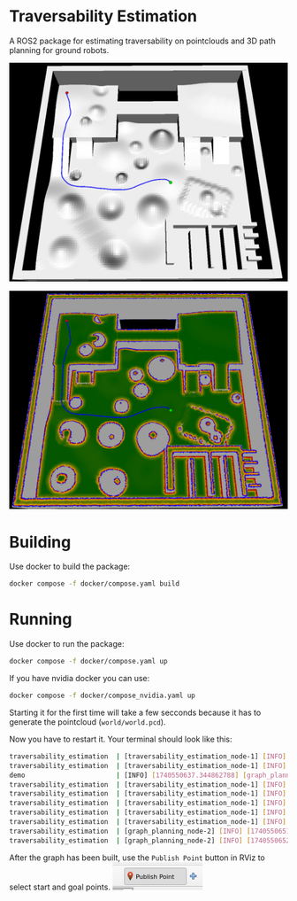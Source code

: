 # Traversability Estimation
A ROS2 package for estimating traversability on pointclouds and 3D path planning for ground robots.

![](imgs/mesh.png)

![](imgs/cloud.png)

# Building
Use docker to build the package:
```bash
docker compose -f docker/compose.yaml build
```

# Running
Use docker to run the package:
```bash
docker compose -f docker/compose.yaml up
```

If you have nvidia docker you can use:
```bash
docker compose -f docker/compose_nvidia.yaml up
```

Starting it for the first time will take a few secconds because it has to generate the pointcloud (`world/world.pcd`).

Now you have to restart it. Your terminal should look like this:

```bash
traversability_estimation  | [traversability_estimation_node-1] [INFO] [1740550635.911924732] [traversability_estimation]: Point cloud conversion took: 132.354 ms
traversability_estimation  | [traversability_estimation_node-1] [INFO] [1740550636.169132617] [traversability_estimation]: Voxel down sampling took: 257.136 ms
demo                       | [INFO] [1740550637.344862788] [graph_planning_client]: Waiting for action server...
traversability_estimation  | [traversability_estimation_node-1] [INFO] [1740550638.488587499] [traversability_estimation]: Radius outlier removal took: 2319.386 ms
traversability_estimation  | [traversability_estimation_node-1] [INFO] [1740550639.793296025] [traversability_estimation]: Traversability estimation took: 1304.622 ms
traversability_estimation  | [traversability_estimation_node-1] [INFO] [1740550644.446386643] [traversability_estimation]: Boundary computation took: 4652.908 ms
traversability_estimation  | [traversability_estimation_node-1] [INFO] [1740550651.497619509] [traversability_estimation]: Cost computation took: 7051.159 ms
traversability_estimation  | [traversability_estimation_node-1] [INFO] [1740550651.497691574] [traversability_estimation]: Total callback processing time: 15718.124 ms
traversability_estimation  | [graph_planning_node-2] [INFO] [1740550651.783936374] [graph_planning]: Received traversable cloud with 427402 points.
traversability_estimation  | [graph_planning_node-2] [INFO] [1740550652.684279339] [graph_planning]: Graph built with 148472 nodes and 148452 edges.
```

After the graph has been built, use the `Publish Point` button in RViz to select start and goal points.
![](imgs/button.png)